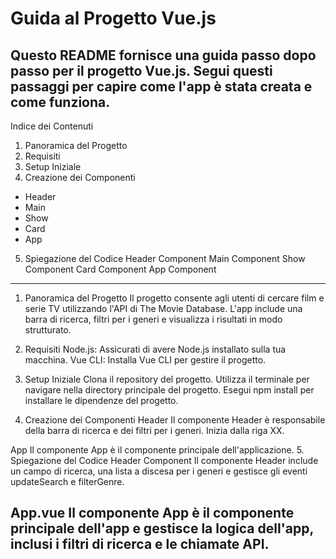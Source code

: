 # Guida al Progetto Vue.js
Questo README fornisce una guida passo dopo passo per il progetto Vue.js. Segui questi passaggi per capire come l'app è stata creata e come funziona.
------------------------------------------------------------------------
Indice dei Contenuti
1. Panoramica del Progetto
2. Requisiti
3. Setup Iniziale
4. Creazione dei Componenti
- Header
- Main
- Show
- Card
- App
5. Spiegazione del Codice
Header Component
Main Component
Show Component
Card Component
App Component
------------------------------------------------------------------------
1. Panoramica del Progetto
Il progetto consente agli utenti di cercare film e serie TV utilizzando l'API di The Movie Database. L'app include una barra di ricerca, filtri per i generi e visualizza i risultati in modo strutturato.

2. Requisiti
Node.js: Assicurati di avere Node.js installato sulla tua macchina.
Vue CLI: Installa Vue CLI per gestire il progetto.
3. Setup Iniziale
Clona il repository del progetto.
Utilizza il terminale per navigare nella directory principale del progetto.
Esegui npm install per installare le dipendenze del progetto.
4. Creazione dei Componenti
Header
Il componente Header è responsabile della barra di ricerca e dei filtri per i generi.
Inizia dalla riga XX.

App
Il componente App è il componente principale dell'applicazione.
5. Spiegazione del Codice
Header Component
Il componente Header include un campo di ricerca, una lista a discesa per i generi e gestisce gli eventi updateSearch e filterGenre.

App.vue
Il componente App è il componente principale dell'app e gestisce la logica dell'app, inclusi i filtri di ricerca e le chiamate API.
------------------------------------------------------------------------